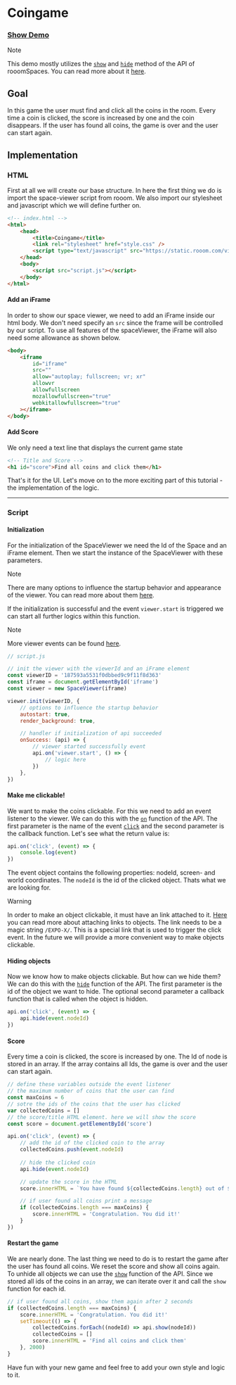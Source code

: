 # Coingame

### [Show Demo](https://rooom-com.github.io/demos/coingame/)

> [!NOTE]
> This demo mostly utilizes the [`show`](https://developers.rooom.com/docs/rooom-spaces/viewer/viewer-api/camera.html#setcameraorientation) and [`hide`](https://developers.rooom.com/docs/rooom-spaces/viewer/viewer-api/camera.html#getcameraorientation) method of the API of rooomSpaces.
> You can read more about it [here](https://developers.rooom.com/docs/rooom-spaces/viewer/viewer-api/camera.html).

## Goal
In this game the user must find and click all the coins in the room. Every time a coin is clicked, the score is increased by one and the coin disappears. If the user has found all coins, the game is over and the user can start again.

## Implementation

### HTML

First at all we will create our base structure.
In here the first thing we do is import the space-viewer script from rooom.
We also import our stylesheet and javascript which we will define further on.

```html
<!-- index.html -->
<html>
	<head>
		<title>Coingame</title>
		<link rel="stylesheet" href="style.css" />
		<script type="text/javascript" src="https://static.rooom.com/viewer-api/space-viewer-1.0.0.min.js"></script>
	</head>
	<body>
		<script src="script.js"></script>
	</body>
</html>
```

#### Add an iFrame
In order to show our space viewer, we need to add an iFrame inside our html body.
We don't need specify an `src` since the frame will be controlled by our script.
To use all features of the spaceViewer, the iFrame will also need some allowance as shown below.

```html
<body>
	<iframe
		id="iframe"
		src=""
		allow="autoplay; fullscreen; vr; xr"
		allowvr
		allowfullscreen
		mozallowfullscreen="true"
		webkitallowfullscreen="true"
	></iframe>
</body>
```

#### Add Score
We only need a text line that displays the current game state

```html
<!-- Title and Score -->
<h1 id="score">Find all coins and click them</h1>
```

That's it for the UI. Let's move on to the more exciting part of this tutorial - the implementation of the logic.

---

### Script

#### Initialization
For the initialization of the SpaceViewer we need the Id of the Space and an iFrame element. Then we start the instance of the SpaceViewer with these parameters.

> [!NOTE]
> There are many options to influence the startup behavior and appearance of the viewer. You can read more about them [here](https://developers.rooom.com/docs/rooom-spaces/viewer/customization.html).

If the initialization is successful and the event ``viewer.start`` is triggered we can start all further logics within this function. 

> [!NOTE]
> More viewer events can be found [here](https://developers.rooom.com/docs/rooom-spaces/viewer/viewer-api/events.html).

```js
// script.js

// init the viewer with the viewerId and an iFrame element
const viewerID = '187593a5531f0dbbed9c9f11f8d363'
const iframe = document.getElementById('iframe')
const viewer = new SpaceViewer(iframe)

viewer.init(viewerID, {
	// options to influence the startup behavior
	autostart: true,
	render_background: true,

	// handler if initialization of api succeeded
	onSuccess: (api) => {
		// viewer started successfully event
		api.on('viewer.start', () => {
			// logic here
		})
	},
})
```

#### Make me clickable!
We want to make the coins clickable. For this we need to add an event listener to the viewer. We can do this with the [``on``](https://developers.rooom.com/docs/rooom-spaces/viewer/viewer-api/events.html#on) function of the API. The first parameter is the name of the event [``click``](https://developers.rooom.com/docs/rooom-spaces/viewer/viewer-api/events.html#click) and the second parameter is the callback function. Let's see what the return value is:

```js
api.on('click', (event) => {
	console.log(event)
})
```

The event object contains the following properties: nodeId, screen- and world coordinates. The ``nodeId`` is the id of the clicked object. Thats what we are looking for.

> [!WARNING]
> In order to make an object clickable, it must have an link attached to it. [Here](https://help.rooom.com/hc/en-us/articles/4468051345297-Web-links) you can read more about attaching links to objects. The link needs to be a magic string `/EXPO-X/`. This is a special link that is used to trigger the click event.
> In the future we will provide a more convenient way to make objects clickable.

#### Hiding objects
Now we know how to make objects clickable. But how can we hide them? We can do this with the [``hide``](https://developers.rooom.com/docs/rooom-spaces/viewer/viewer-api/objects.html#hide) function of the API. The first parameter is the id of the object we want to hide. The optional second parameter a callback function that is called when the object is hidden.

```js
api.on('click', (event) => {			
	api.hide(event.nodeId)
})
```	

#### Score
Every time a coin is clicked, the score is increased by one. The Id of node is stored in an array. If the array contains all Ids, the game is over and the user can start again.

```js
// define these variables outside the event listener
// the maximum number of coins that the user can find
const maxCoins = 6
// sotre the ids of the coins that the user has clicked
var collectedCoins = []
// the score/title HTML element. here we will show the score
const score = document.getElementById('score')
```

```js
api.on('click', (event) => {
	// add the id of the clicked coin to the array
	collectedCoins.push(event.nodeId)
	
	// hide the clicked coin
	api.hide(event.nodeId)

	// update the score in the HTML
	score.innerHTML = `You have found ${collectedCoins.length} out of ${maxCoins}`

	// if user found all coins print a message
	if (collectedCoins.length === maxCoins) {
		score.innerHTML = 'Congratulation. You did it!'
	}
})
```

#### Restart the game
We are nearly done. The last thing we need to do is to restart the game after the user has found all coins. We reset the score and show all coins again. To unhide all objects we can use the [``show``](https://developers.rooom.com/docs/rooom-spaces/viewer/viewer-api/objects.html#show) function of the API. Since we stored all ids of the coins in an array, we can iterate over it and call the ``show`` function for each id.

```js
// if user found all coins, show them again after 2 seconds
if (collectedCoins.length === maxCoins) {
	score.innerHTML = 'Congratulation. You did it!'
	setTimeout(() => {
		collectedCoins.forEach((nodeId) => api.show(nodeId))
		collectedCoins = []
		score.innerHTML = 'Find all coins and click them'
	}, 2000)
}
```

Have fun with your new game and feel free to add your own style and logic to it.
